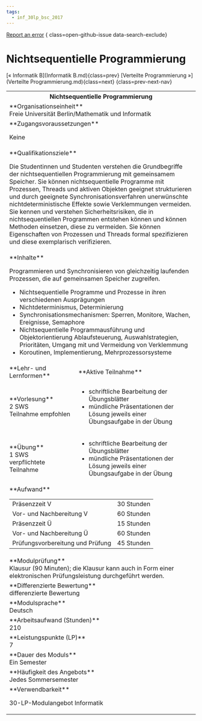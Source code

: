 ```yaml
---
tags:
  - inf_30lp_bsc_2017
---
```

[Report an error](https://github.com/SGSSGene/FUB-SUP/issues/new?title=Error%20in%20%22Nichtsequentielle%20Programmierung%22&body=There%20seems%20to%20be%20an%20error%20in%20module%20%22Nichtsequentielle%20Programmierung%22%2E%0A%0A%3CDescribe%20here%20a%20slightly%20more%20detailed%20description%20of%20what%20is%20wrong%3E&labels=bug)
{ class=open-github-issue data-search-exclude}

# Nichtsequentielle Programmierung

[« Informatik B](Informatik B.md){class=prev}
[Verteilte Programmierung »](Verteilte Programmierung.md){class=next}
{class=prev-next-nav}

<table markdown id="moduledesc">
<tr markdown class="moduledesc_head"><th colspan="2">Nichtsequentielle Programmierung </th></tr>
<tr markdown><td colspan="2">**Organisationseinheit**   <br>Freie Universität Berlin/Mathematik und Informatik</td></tr>


<tr markdown><td colspan="2">**Zugangsvoraussetzungen** <br>

Keine


</td></tr>
<tr markdown><td colspan="2">**Qualifikationsziele**    <br>

Die Studentinnen und Studenten verstehen die Grundbegriffe der
nichtsequentiellen Programmierung mit gemeinsamem Speicher. Sie können
nichtsequentielle Programme mit Prozessen, Threads und aktiven Objekten
geeignet strukturieren und durch geeignete Synchronisationsverfahren
unerwünschte nichtdeterministische Effekte sowie Verklemmungen vermeiden.
Sie kennen und verstehen Sicherheitsrisiken, die in nichtsequentiellen
Programmen entstehen können und können Methoden einsetzen, diese zu
vermeiden. Sie können Eigenschaften von Prozessen und Threads formal
spezifizieren und diese exemplarisch verifizieren.


</td></tr>
<tr markdown><td colspan="2">**Inhalte**                <br>

Programmieren und Synchronisieren von gleichzeitig laufenden Prozessen, die
auf gemeinsamen Speicher zugreifen.

- Nichtsequentielle Programme und Prozesse in ihren verschiedenen
  Ausprägungen
- Nichtdeterminismus, Determinierung
- Synchronisationsmechanismen: Sperren, Monitore, Wachen, Ereignisse,
  Semaphore
- Nichtsequentielle Programmausführung und Objektorientierung
  Ablaufsteuerung, Auswahlstrategien, Prioritäten, Umgang mit und Vermeidung
  von Verklemmung
- Koroutinen, Implementierung, Mehrprozessorsysteme


</td></tr>

<tr markdown><td>**Lehr- und Lernformen**</td><td>**Aktive Teilnahme**</td></tr>
<tr markdown><td> **Vorlesung** <br>2 SWS <br> Teilnahme empfohlen</td><td>

- schriftliche Bearbeitung der Übungsblätter
- mündliche Präsentationen der Lösung jeweils einer Übungsaufgabe in der Übung
</td></tr>
<tr markdown><td> **Übung** <br>1 SWS <br> verpflichtete Teilnahme</td><td>

- schriftliche Bearbeitung der Übungsblätter
- mündliche Präsentationen der Lösung jeweils einer Übungsaufgabe in der Übung
</td></tr>
<tr markdown><td colspan="2">**Aufwand**                <br>
<table class="aufwand_table">
<tr><td>Präsenzzeit V</td><td>30 Stunden</td></tr>
<tr><td>Vor- und Nachbereitung V</td><td>60 Stunden</td></tr>
<tr><td>Präsenzzeit Ü</td><td>15 Stunden</td></tr>
<tr><td>Vor- und Nachbereitung Ü</td><td>60 Stunden</td></tr>
<tr><td>Prüfungsvorbereitung und Prüfung</td><td>45 Stunden</td></tr>
</table>

</td></tr>
<tr markdown><td colspan="2">**Modulprüfung**             <br>Klausur (90 Minuten); die Klausur kann auch in Form einer elektronischen
Prüfungsleistung durchgeführt werden.


</td></tr>
<tr markdown><td colspan="2">**Differenzierte Bewertung** <br>differenzierte Bewertung

</td></tr>
<tr markdown><td colspan="2">**Modulsprache**             <br>Deutsch</td></tr>
<tr markdown><td colspan="2">**Arbeitsaufwand (Stunden)** <br>210</td></tr>
<tr markdown><td colspan="2">**Leistungspunkte (LP)**     <br>7</td></tr>
<tr markdown><td colspan="2">**Dauer des Moduls**         <br>Ein Semester</td></tr>
<tr markdown><td colspan="2">**Häufigkeit des Angebots**  <br>Jedes Sommersemester</td></tr>
<tr markdown><td colspan="2">**Verwendbarkeit**           <br>

30-LP-Modulangebot Informatik


</td></tr>

</table>
